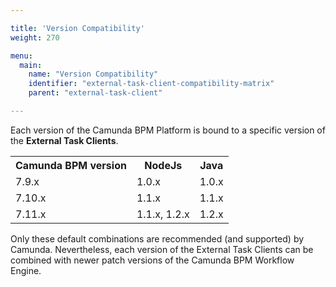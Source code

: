 ```yaml
---

title: 'Version Compatibility'
weight: 270

menu:
  main:
    name: "Version Compatibility"
    identifier: "external-task-client-compatibility-matrix"
    parent: "external-task-client"

---
```


Each version of the Camunda BPM Platform is bound to a specific version of the **External Task Clients**.

<table class="table table-striped">
  <tr>
    <th>Camunda BPM version</th>
    <th>NodeJs</th>
    <th>Java</th>
  </tr>
  <tr>
    <td>7.9.x</td>
    <td>1.0.x</td>
    <td>1.0.x</td>
  </tr>
  <tr>
    <td>7.10.x</td>
    <td>1.1.x</td>
    <td>1.1.x</td>
  </tr>
  <tr>
    <td>7.11.x</td>
    <td>1.1.x, 1.2.x</td>
    <td>1.2.x</td>
  </tr>
</table>

Only these default combinations are recommended (and supported) by Camunda. Nevertheless, each version of the External
Task Clients can be combined with newer patch versions of the Camunda BPM Workflow Engine.
